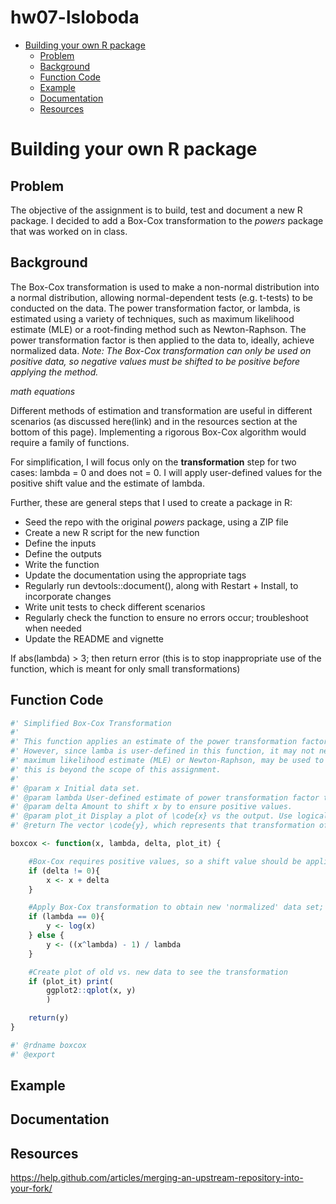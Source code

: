 hw07-lsloboda
================

-   [Building your own R package](#building-your-own-r-package)
    -   [Problem](#problem)
    -   [Background](#background)
    -   [Function Code](#function-code)
    -   [Example](#example)
    -   [Documentation](#documentation)
    -   [Resources](#resources)

Building your own R package
===========================

Problem
-------

The objective of the assignment is to build, test and document a new R package. I decided to add a Box-Cox transformation to the *powers* package that was worked on in class.

Background
----------

The Box-Cox transformation is used to make a non-normal distribution into a normal distribution, allowing normal-dependent tests (e.g. t-tests) to be conducted on the data. The power transformation factor, or lambda, is estimated using a variety of techniques, such as maximum likelihood estimate (MLE) or a root-finding method such as Newton-Raphson. The power transformation factor is then applied to the data to, ideally, achieve normalized data. *Note: The Box-Cox transformation can only be used on positive data, so negative values must be shifted to be positive before applying the method.*

*math equations*

Different methods of estimation and transformation are useful in different scenarios (as discussed here(link) and in the resources section at the bottom of this page). Implementing a rigorous Box-Cox algorithm would require a family of functions.

For simplification, I will focus only on the **transformation** step for two cases: lambda = 0 and does not = 0. I will apply user-defined values for the positive shift value and the estimate of lambda.

Further, these are general steps that I used to create a package in R:

-   Seed the repo with the original *powers* package, using a ZIP file
-   Create a new R script for the new function
-   Define the inputs
-   Define the outputs
-   Write the function
-   Update the documentation using the appropriate tags
-   Regularly run devtools::document(), along with Restart + Install, to incorporate changes
-   Write unit tests to check different scenarios
-   Regularly check the function to ensure no errors occur; troubleshoot when needed
-   Update the README and vignette

If abs(lambda) &gt; 3; then return error (this is to stop inappropriate use of the function, which is meant for only small transformations)

Function Code
-------------

``` r
#' Simplified Box-Cox Transformation
#'
#' This function applies an estimate of the power transformation factor (lambda) in a deterministic power function to turn non-normal data into normal data.
#' However, since lamba is user-defined in this function, it may not necessarily result in a normal distribution. A more complex method, such as
#' maximum likelihood estimate (MLE) or Newton-Raphson, may be used to estimate the value of lamba required to achieve a Gaussian distribution, however
#' this is beyond the scope of this assignment.
#'
#' @param x Initial data set.
#' @param lambda User-defined estimate of power transformation factor to make \code{x} a normal distribution.
#' @param delta Amount to shift x by to ensure positive values.
#' @param plot_it Display a plot of \code{x} vs the output. Use logical.
#' @return The vector \code{y}, which represents that transformation of \code{x} by the Box-Cox algorithm.

boxcox <- function(x, lambda, delta, plot_it) {

    #Box-Cox requires positive values, so a shift value should be applied if necessary; here, the shift is the user-specified 'delta'
    if (delta != 0){ 
        x <- x + delta
    }

    #Apply Box-Cox transformation to obtain new 'normalized' data set; here, lambda is user-specified, so normalization is not expected
    if (lambda == 0){
        y <- log(x)
    } else {
        y <- ((x^lambda) - 1) / lambda
    }

    #Create plot of old vs. new data to see the transformation
    if (plot_it) print(
        ggplot2::qplot(x, y)
        )

    return(y)
}

#' @rdname boxcox
#' @export
```

Example
-------

Documentation
-------------

Resources
---------

<https://help.github.com/articles/merging-an-upstream-repository-into-your-fork/>
